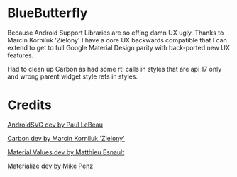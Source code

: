 BlueButterfly
=============

Because Android Support Libraries are so effing damn UX ugly. Thanks to 
Marcin Korniluk 'Zielony' I have a core UX backwards compatible that 
I can extend to get to full Google Material Design parity with back-ported 
new UX features.

Had to clean up Carbon as had some rtl calls  in styles that are 
api 17 only and wrong parent widget style refs in styles.




# Credits

[AndroidSVG dev by Paul LeBeau ](https://github.com/BigBadaboom/androidsvg)

[Carbon dev by Marcin Korniluk 'Zielony'](https://github.com/ZieIony/Carbon)

[Material Values dev by Matthieu Esnault]()

[Materialize dev by Mike Penz]()